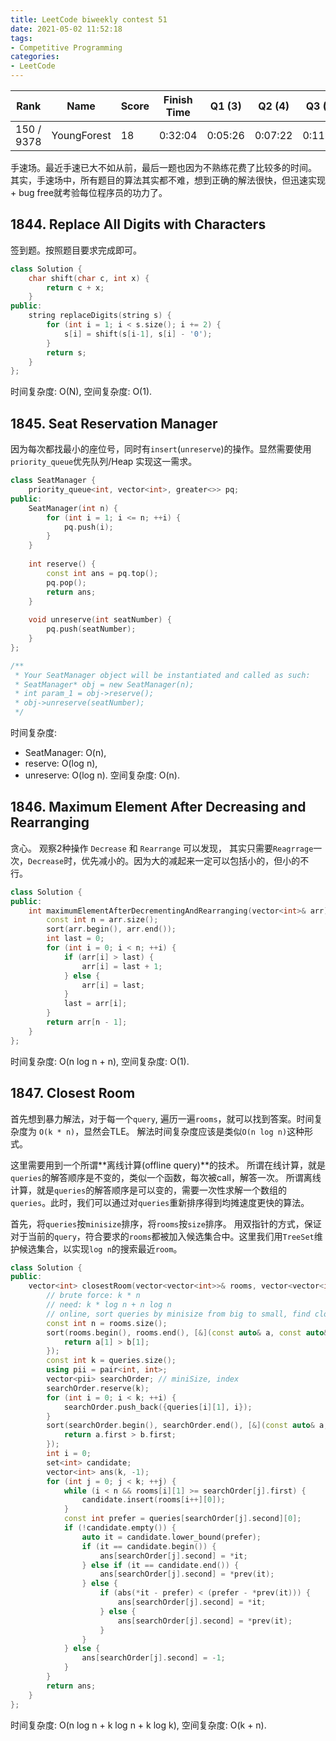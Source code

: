 ```yaml
---
title: LeetCode biweekly contest 51
date: 2021-05-02 11:52:18
tags:
- Competitive Programming
categories:
- LeetCode
---
```



| Rank |	Name |	Score |	Finish Time | 	Q1 (3) |	Q2 (4) |	Q3 (5) |	Q4 (6)|
|--|--|--|--|--|--|--|--|
| 150 / 9378 | YoungForest | 18 | 0:32:04 |  0:05:26 |  0:07:22 |  0:11:24 | 0:32:04 |

手速场。最近手速已大不如从前，最后一题也因为不熟练花费了比较多的时间。
其实，手速场中，所有题目的算法其实都不难，想到正确的解法很快，但迅速实现 + bug free就考验每位程序员的功力了。

<!-- more -->

## 1844. Replace All Digits with Characters

签到题。按照题目要求完成即可。

```cpp
class Solution {
    char shift(char c, int x) {
        return c + x;
    }
public:
    string replaceDigits(string s) {
        for (int i = 1; i < s.size(); i += 2) {
            s[i] = shift(s[i-1], s[i] - '0');
        }
        return s;
    }
};
```

时间复杂度: O(N),
空间复杂度: O(1).

## 1845. Seat Reservation Manager

因为每次都找最小的座位号，同时有`insert`(`unreserve`)的操作。显然需要使用 `priority_queue`优先队列/Heap 实现这一需求。

```cpp
class SeatManager {
    priority_queue<int, vector<int>, greater<>> pq;
public:
    SeatManager(int n) {
        for (int i = 1; i <= n; ++i) {
            pq.push(i);
        }
    }
    
    int reserve() {
        const int ans = pq.top();
        pq.pop();
        return ans;
    }
    
    void unreserve(int seatNumber) {
        pq.push(seatNumber);
    }
};

/**
 * Your SeatManager object will be instantiated and called as such:
 * SeatManager* obj = new SeatManager(n);
 * int param_1 = obj->reserve();
 * obj->unreserve(seatNumber);
 */
```

时间复杂度:
- SeatManager: O(n),
- reserve: O(log n),
- unreserve: O(log n).
空间复杂度: O(n).

## 1846. Maximum Element After Decreasing and Rearranging

贪心。
观察2种操作 `Decrease` 和 `Rearrange` 可以发现，
其实只需要`Reagrrage`一次，`Decrease`时，优先减小的。因为大的减起来一定可以包括小的，但小的不行。

```cpp
class Solution {
public:
    int maximumElementAfterDecrementingAndRearranging(vector<int>& arr) {
        const int n = arr.size();
        sort(arr.begin(), arr.end());
        int last = 0;
        for (int i = 0; i < n; ++i) {
            if (arr[i] > last) {
                arr[i] = last + 1;
            } else {
                arr[i] = last;
            }
            last = arr[i];
        }
        return arr[n - 1];
    }
};
```

时间复杂度: O(n log n + n),
空间复杂度: O(1).

## 1847. Closest Room

首先想到暴力解法，对于每一个`query`, 遍历一遍`rooms`，就可以找到答案。时间复杂度为 `O(k * n)`，显然会TLE。
解法时间复杂度应该是类似`O(n log n)`这种形式。

这里需要用到一个所谓**离线计算(offline query)**的技术。
所谓在线计算，就是`queries`的解答顺序是不变的，类似一个函数，每次被call，解答一次。
所谓离线计算，就是`queries`的解答顺序是可以变的，需要一次性求解一个数组的`queries`。此时，我们可以通过对`queries`重新排序得到均摊速度更快的算法。

首先，将`queries`按`minisize`排序，将`rooms`按`size`排序。
用双指针的方式，保证对于当前的`query`，符合要求的`rooms`都被加入候选集合中。这里我们用`TreeSet`维护候选集合，以实现`log n`的搜索最近`room`。


```cpp
class Solution {
public:
    vector<int> closestRoom(vector<vector<int>>& rooms, vector<vector<int>>& queries) {
        // brute force: k * n
        // need: k * log n + n log n
        // online, sort queries by minisize from big to small, find close candidate
        const int n = rooms.size();
        sort(rooms.begin(), rooms.end(), [&](const auto& a, const auto& b) -> bool {
            return a[1] > b[1];
        });
        const int k = queries.size();
        using pii = pair<int, int>;
        vector<pii> searchOrder; // miniSize, index
        searchOrder.reserve(k);
        for (int i = 0; i < k; ++i) {
            searchOrder.push_back({queries[i][1], i});
        }
        sort(searchOrder.begin(), searchOrder.end(), [&](const auto& a, const auto& b) -> bool {
            return a.first > b.first;
        });
        int i = 0;
        set<int> candidate;
        vector<int> ans(k, -1);
        for (int j = 0; j < k; ++j) {
            while (i < n && rooms[i][1] >= searchOrder[j].first) {
                candidate.insert(rooms[i++][0]);
            }
            const int prefer = queries[searchOrder[j].second][0];
            if (!candidate.empty()) {
                auto it = candidate.lower_bound(prefer);
                if (it == candidate.begin()) {
                    ans[searchOrder[j].second] = *it;
                } else if (it == candidate.end()) {
                    ans[searchOrder[j].second] = *prev(it);
                } else {
                    if (abs(*it - prefer) < (prefer - *prev(it))) {
                        ans[searchOrder[j].second] = *it;
                    } else {
                        ans[searchOrder[j].second] = *prev(it);
                    }
                }
            } else {
                ans[searchOrder[j].second] = -1;
            }
        }
        return ans;
    }
};
```

时间复杂度: O(n log n + k log n + k log k),
空间复杂度: O(k + n).
